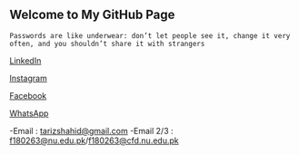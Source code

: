 ## Welcome to My GitHub Page

`Passwords are like underwear: don’t let people see it, change it very often, and you shouldn’t share it with strangers`

[LinkedIn](https://www.linkedin.com/in/tar1z)

[Instagram](https://www.instagram.com/tar1z_)

[Facebook](https://www.facebook.com/tar1z)

[WhatsApp](https://wa.me/923002209985)

-Email : tarizshahid@gmail.com
-Email 2/3 : f180263@nu.edu.pk/f180263@cfd.nu.edu.pk
